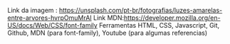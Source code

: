 Link da imagem : https://unsplash.com/pt-br/fotografias/luzes-amarelas-entre-arvores-hvrpOmuMrAI
Link MDN:https://developer.mozilla.org/en-US/docs/Web/CSS/font-family
Ferramentas HTML, CSS, Javascript, Git, Github, MDN (para font-family), Youtube (para algumas referencias) 
